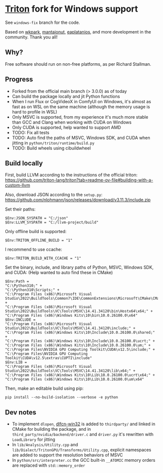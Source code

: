 # [Triton](https://github.com/triton-lang/triton) fork for Windows support

See `windows-fix` branch for the code.

Based on [wkpark](https://github.com/wkpark/triton/tree/windows-fix), [mantaionut](https://github.com/mantaionut/triton/tree/windows_support), [eaplatanios](https://github.com/eaplatanios/triton/tree/windows-fix), and more development in the community. Thank you all!

## Why?

Free software should run on non-free platforms, as per Richard Stallman.

## Progress

* Forked from the official main branch (> 3.0.0) as of today
* Can build the package locally and jit Python functions
* When I run Flux or CogVideoX in ComfyUI on Windows, it's almost as fast as on WSL on the same machine (although the memory usage is hard to profile in WSL)
* Only MSVC is supported, from my experience it's much more stable than GCC and Clang when working with CUDA on Windows
* Only CUDA is supported, help wanted to support AMD
* TODO: Fix all tests
* TODO: Auto find the paths of MSVC, Windows SDK, and CUDA when jitting in `python/triton/runtime/build.py`
* TODO: Build wheels using cibuildwheel

## Build locally

First, build LLVM according to the instructions of the official triton:
https://github.com/triton-lang/triton?tab=readme-ov-file#building-with-a-custom-llvm

Also, download JSON according to the `setup.py`:
https://github.com/nlohmann/json/releases/download/v3.11.3/include.zip

Set their paths:
```pwsh
$Env:JSON_SYSPATH = "C:/json"
$Env:LLVM_SYSPATH = "C:/llvm-project/build"
```

Only offline build is supported:
```pwsh
$Env:TRITON_OFFLINE_BUILD = "1"
```

I recommend to use ccache:
```pwsh
$Env:TRITON_BUILD_WITH_CCACHE = "1"
```

Set the binary, include, and library paths of Python, MSVC, Windows SDK, and CUDA: (Help wanted to auto find these in CMake)
```pwsh
$Env:Path =
"C:\Python310;" +
"C:\Python310\Scripts;" +
"C:\Program Files (x86)\Microsoft Visual Studio\2022\BuildTools\Common7\IDE\CommonExtensions\Microsoft\CMake\CMake\bin;" +
"C:\Program Files (x86)\Microsoft Visual Studio\2022\BuildTools\VC\Tools\MSVC\14.41.34120\bin\Hostx64\x64;" +
"C:\Program Files (x86)\Windows Kits\10\bin\10.0.26100.0\x64"
$Env:INCLUDE =
"C:\Program Files (x86)\Microsoft Visual Studio\2022\BuildTools\VC\Tools\MSVC\14.41.34120\include;" +
"C:\Program Files (x86)\Windows Kits\10\Include\10.0.26100.0\shared;" +
"C:\Program Files (x86)\Windows Kits\10\Include\10.0.26100.0\ucrt;" +
"C:\Program Files (x86)\Windows Kits\10\Include\10.0.26100.0\um;" +
"C:\Program Files\NVIDIA GPU Computing Toolkit\CUDA\v12.5\include;" +
"C:\Program Files\NVIDIA GPU Computing Toolkit\CUDA\v12.5\extras\CUPTI\include"
$Env:LIB =
"C:\Program Files (x86)\Microsoft Visual Studio\2022\BuildTools\VC\Tools\MSVC\14.41.34120\lib\x64;" +
"C:\Program Files (x86)\Windows Kits\10\Lib\10.0.26100.0\ucrt\x64;" +
"C:\Program Files (x86)\Windows Kits\10\Lib\10.0.26100.0\um\x64"
```

Then, make an editable build using pip:
```pwsh
pip install --no-build-isolation --verbose -e python
```

## Dev notes

* To implement `dlopen`, [dlfcn-win32](https://github.com/dlfcn-win32/dlfcn-win32) is added to `thirdparty/` and linked in CMake for building the package, and in `third_party/nvidia/backend/driver.c` and `driver.py` it's rewritten with `LoadLibrary` for jitting
* In `lib/Analysis/Utility.cpp` and `lib/Dialect/TritonGPU/Transforms/Utility.cpp`, explicit namespaces are added to support the resolution behaviors of MSVC
* In `python/src/interpreter.cc` the GCC built-in `__ATOMIC` memory orders are replaced with `std::memory_order`
